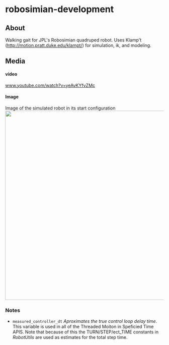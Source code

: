 # robosimian-development

## About
Walking gait for JPL's Robosimian quadruped robot. Uses Klamp't (http://motion.pratt.duke.edu/klampt/) for simulation, ik, and modeling.

## Media

#### video
www.youtube.com/watch?v=yeAvKYfvZMc

#### Image
Image of the simulated robot in its start configuration
<img src="https://github.com/JeremySMorgan/robosimian-gait-development/blob/master/robosimian.png" width="600" height="600" />


### Notes

- `measured_controller_dt` *Aproximates the true control loop delay time*. This variable is used in all of the Threaded Moiton in Speficied Time APIS. Note that because of this the TURN/STEP/ect_TIME constants in *RobotUtils* are used as estimates for the total step time. 
